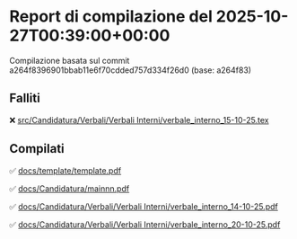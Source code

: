 # Report di compilazione del 2025-10-27T00:39:00+00:00

Compilazione basata sul commit a264f8396901bbab11e6f70cdded757d334f26d0 (base: a264f83)

## Falliti
❌ [src/Candidatura/Verbali/Verbali Interni/verbale_interno_15-10-25.tex](https://github.com/sass0lino/DocuTex/actions/runs/18826246508)


## Compilati
✅ [docs/template/template.pdf](docs/template/template.pdf)

✅ [docs/Candidatura/mainnn.pdf](docs/Candidatura/mainnn.pdf)

✅ [docs/Candidatura/Verbali/Verbali Interni/verbale_interno_14-10-25.pdf](docs/Candidatura/Verbali/Verbali%20Interni/verbale_interno_14-10-25.pdf)

✅ [docs/Candidatura/Verbali/Verbali Interni/verbale_interno_20-10-25.pdf](docs/Candidatura/Verbali/Verbali%20Interni/verbale_interno_20-10-25.pdf)

